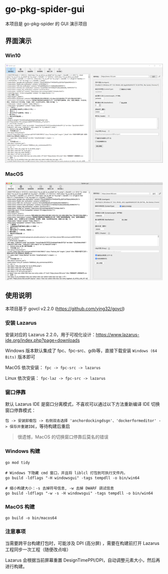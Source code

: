 # go-pkg-spider-gui

本项目是 go-pkg-spider 的 GUI 演示项目

## 界面演示

### Win10

![win10](images/win10.png)

### MacOS

![macos](images/macos.png)

## 使用说明

本项目基于 govcl v2.2.0 (https://github.com/ying32/govcl)

### 安装 Lazarus

安装对应的 Lazarus 2.2.0，用于可视化设计：https://www.lazarus-ide.org/index.php?page=downloads

Windows 版本默认集成了 fpc、fpc-src、gdb等，直接下载安装 `Windows (64 Bits)` 版本即可

MacOS 依次安装： `fpc -> fpc-src -> lazarus`

Linux 依次安装： `fpc-laz -> fpc-src -> lazarus`

### 窗口停靠

默认 Lazarus IDE 是窗口分离模式，不喜欢可以通过以下方法重新编译 IDE 切换窗口停靠模式：

`包 -> 安装卸载包 -> 右侧双击选择 'anchordockingdsgn'、'dockerformeditor' -> 保存并重建IDE`，等待构建后重启

> 很遗憾，MacOS 的切换窗口停靠后莫名的错误

### Windows 构建

```
go mod tidy

# Windows 下隐藏 cmd 窗口，并且将 liblcl 打包到可执行文件内，
go build -ldflags "-H windowsgui" -tags tempdll -o bin/win64

# 缩小构建大小：-s 去掉符号信息, -w 去掉 DWARF 调试信息
go build -ldflags "-w -s -H windowsgui" -tags tempdll -o bin/win64
```

### MacOS 构建

```
go build -o bin/macos64
```

### 注意事项

当需要跨平台构建打包时，可能涉及 DPI (高分屏) ，需要在构建前打开 Lazarus 工程同步一次工程（随便改点啥）

Lazarus 会根据当前屏幕重置 DesignTimePPI/DPI，自动调整元素大小，然后再进行构建。